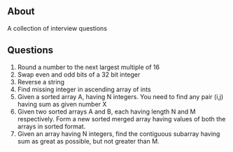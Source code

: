 ## About
A collection of interview questions

## Questions
1. Round a number to the next largest multiple of 16
2. Swap even and odd bits of a 32 bit integer
3. Reverse a string
4. Find missing integer in ascending array of ints
5. Given a sorted array A, having N integers. You need to find any pair (i,j) having sum as given number X
6. Given two sorted arrays A and B, each having length N and M respectively. Form a new sorted merged array having values of both the arrays in sorted format.
7. Given an array having N integers, find the contiguous subarray having sum as great as possible, but not greater than M.